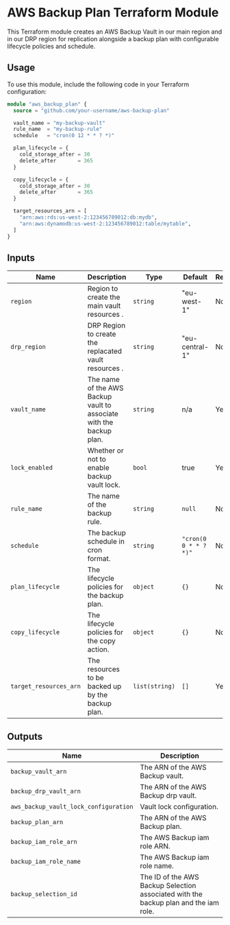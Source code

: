 # AWS Backup Plan Terraform Module

This Terraform module creates an AWS Backup Vault in our main region and in our DRP region for replication alongside a backup plan with configurable lifecycle policies and schedule.

## Usage

To use this module, include the following code in your Terraform configuration:

```terraform
module "aws_backup_plan" {
  source = "github.com/your-username/aws-backup-plan"

  vault_name = "my-backup-vault"
  rule_name  = "my-backup-rule"
  schedule   = "cron(0 12 * * ? *)"

  plan_lifecycle = {
    cold_storage_after = 30
    delete_after       = 365
  }

  copy_lifecycle = {
    cold_storage_after = 30
    delete_after       = 365
  }

  target_resources_arn = [
    "arn:aws:rds:us-west-2:123456789012:db:mydb",
    "arn:aws:dynamodb:us-west-2:123456789012:table/mytable",
  ]
}
```

## Inputs

| Name                  | Description                                                                                     | Type           | Default | Required |
|-----------------------|-------------------------------------------------------------------------------------------------|----------------|---------|----------|
| `region`              | Region to create the main vault resources .                                                     | `string`        | "eu-west-1" | No   |
| `drp_region`          | DRP Region to create the replacated vault resources .                                           | `string`       | "eu-central-1" | No|
| `vault_name`          | The name of the AWS Backup vault to associate with the backup plan.                             | `string`       | n/a     | Yes      |
| `lock_enabled`        | Whether or not to enable backup vault lock.                                                     | `bool`          | true    | Yes      |
| `rule_name`           | The name of the backup rule.                                                                    | `string`       | `null`  | No       |
| `schedule`            | The backup schedule in cron format.                                                             | `string`       | `"cron(0 0 * * ? *)"` | No       |
| `plan_lifecycle`      | The lifecycle policies for the backup plan.                                                     | `object`  | `{}`    | No       |
| `copy_lifecycle`      | The lifecycle policies for the copy action.                                                     | `object`  | `{}`    | No       |
| `target_resources_arn`| The resources to be backed up by the backup plan.                                                | `list(string)` | `[]`    | Yes       |

## Outputs

| Name                  | Description                                                                                     |
|-----------------------|-------------------------------------------------------------------------------------------------|
| `backup_vault_arn` | The ARN of the AWS Backup vault.                                                                   |
| `backup_drp_vault_arn`  | The ARN of the AWS Backup drp vault.                                                          |
| `aws_backup_vault_lock_configuration` | Vault lock configuration.                                                       |
| `backup_plan_arn`| The ARN of the AWS Backup plan.                                                                      |
| `backup_iam_role_arn` | The AWS Backup iam role ARN.                                                                    |
| `backup_iam_role_name` | The AWS Backup iam role name.                                                                  |
| `backup_selection_id` | The ID of the AWS Backup Selection associated with the backup plan and the iam role.            |